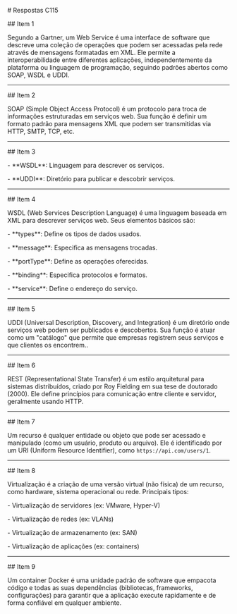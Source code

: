 \# Respostas C115



\## Item 1

Segundo a Gartner, um Web Service é uma interface de software que descreve uma coleção de operações que podem ser acessadas pela rede através de mensagens formatadas em XML. Ele permite a interoperabilidade entre diferentes aplicações, independentemente da plataforma ou linguagem de programação, seguindo padrões abertos como SOAP, WSDL e UDDI.



---



\## Item 2

SOAP (Simple Object Access Protocol) é um protocolo para troca de informações estruturadas em serviços web. Sua função é definir um formato padrão para mensagens XML que podem ser transmitidas via HTTP, SMTP, TCP, etc.



---



\## Item 3

\- \*\*WSDL\*\*: Linguagem para descrever os serviços.  

\- \*\*UDDI\*\*: Diretório para publicar e descobrir serviços.



---



\## Item 4

WSDL (Web Services Description Language) é uma linguagem baseada em XML para descrever serviços web. Seus elementos básicos são:

\- \*\*types\*\*: Define os tipos de dados usados.

\- \*\*message\*\*: Especifica as mensagens trocadas.

\- \*\*portType\*\*: Define as operações oferecidas.

\- \*\*binding\*\*: Especifica protocolos e formatos.

\- \*\*service\*\*: Define o endereço do serviço.



---



\## Item 5

UDDI (Universal Description, Discovery, and Integration) é um diretório onde serviços web podem ser publicados e descobertos. Sua função é atuar como um "catálogo" que permite que empresas registrem seus serviços e que clientes os encontrem..



---



\## Item 6

REST (Representational State Transfer) é um estilo arquitetural para sistemas distribuídos, criado por Roy Fielding em sua tese de doutorado (2000). Ele define princípios para comunicação entre cliente e servidor, geralmente usando HTTP.



---



\## Item 7

Um recurso é qualquer entidade ou objeto que pode ser acessado e manipulado (como um usuário, produto ou arquivo). Ele é identificado por um URI (Uniform Resource Identifier), como `https://api.com/users/1`.



---



\## Item 8

Virtualização é a criação de uma versão virtual (não física) de um recurso, como hardware, sistema operacional ou rede. Principais tipos:

\- Virtualização de servidores (ex: VMware, Hyper-V)

\- Virtualização de redes (ex: VLANs)

\- Virtualização de armazenamento (ex: SAN)

\- Virtualização de aplicações (ex: containers)



---



\## Item 9

Um container Docker é uma unidade padrão de software que empacota código e todas as suas dependências (bibliotecas, frameworks, configurações) para garantir que a aplicação execute rapidamente e de forma confiável em qualquer ambiente.



